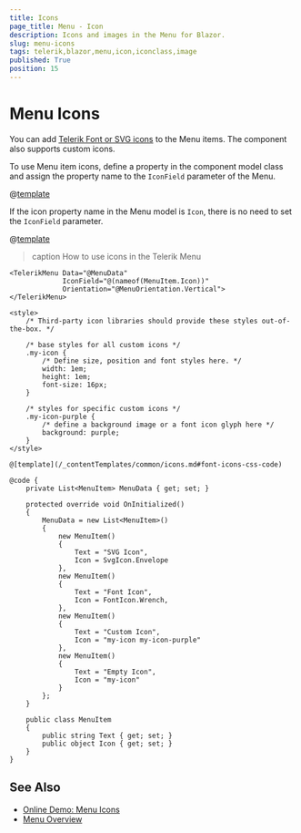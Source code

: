 ```yaml
---
title: Icons
page_title: Menu - Icon
description: Icons and images in the Menu for Blazor.
slug: menu-icons
tags: telerik,blazor,menu,icon,iconclass,image
published: True
position: 15
---
```


# Menu Icons

You can add [Telerik Font or SVG icons](slug:common-features-icons) to the Menu items. The component also supports custom icons.

To use Menu item icons, define a property in the component model class and assign the property name to the `IconField` parameter of the Menu.

@[template](/_contentTemplates/common/icons.md#icon-property-supported-types)

If the icon property name in the Menu model is `Icon`, there is no need to set the `IconField` parameter.

@[template](/_contentTemplates/common/icons.md#font-icons-css-note)

>caption How to use icons in the Telerik Menu

````RAZOR
<TelerikMenu Data="@MenuData"
             IconField="@(nameof(MenuItem.Icon))"
             Orientation="@MenuOrientation.Vertical">
</TelerikMenu>

<style>
    /* Third-party icon libraries should provide these styles out-of-the-box. */

    /* base styles for all custom icons */
    .my-icon {
        /* Define size, position and font styles here. */
        width: 1em;
        height: 1em;
        font-size: 16px;
    }

    /* styles for specific custom icons */
    .my-icon-purple {
        /* define a background image or a font icon glyph here */
        background: purple;
    }
</style>

@[template](/_contentTemplates/common/icons.md#font-icons-css-code)

@code {
    private List<MenuItem> MenuData { get; set; }

    protected override void OnInitialized()
    {
        MenuData = new List<MenuItem>()
        {
            new MenuItem()
            {
                Text = "SVG Icon",
                Icon = SvgIcon.Envelope
            },
            new MenuItem()
            {
                Text = "Font Icon",
                Icon = FontIcon.Wrench,
            },
            new MenuItem()
            {
                Text = "Custom Icon",
                Icon = "my-icon my-icon-purple"
            },
            new MenuItem()
            {
                Text = "Empty Icon",
                Icon = "my-icon"
            }
        };
    }

    public class MenuItem
    {
        public string Text { get; set; }
        public object Icon { get; set; }
    }
}
````

## See Also

* [Online Demo: Menu Icons](https://demos.telerik.com/blazor-ui/menu/images)
* [Menu Overview](slug:components/menu/overview)
